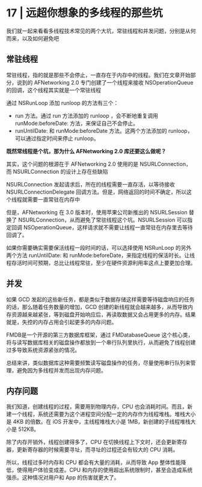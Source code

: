 # 17 | 远超你想象的多线程的那些坑
我们就一起来看看多线程技术常见的两个大坑，常驻线程和并发问题，分别是从何而来，以及如何避免吧

## 常驻线程
常驻线程，指的就是那些不会停止，一直存在于内存中的线程。我们在文章开始部分，说到的 AFNetworking 2.0 专门创建了一个线程来接收 NSOperationQueue 的回调，这个线程其实就是一个常驻线程

通过 NSRunLoop 添加 runloop 的方法有三个：
+ run 方法。通过 run 方法添加的 runloop ，会不断地重复调用 runMode:beforeDate: 方法，来保证自己不会停止。
+ runUntilDate: 和 runMode:beforeDate 方法。这两个方法添加的 runloop，可以通过指定时间来停止 runloop。

**既然常线程是个坑，那为什么 AFNetworking 2.0 库还要这么做呢？**

其实，这个问题的根源在于 AFNetworking 2.0 使用的是 NSURLConnection，而 NSURLConnection 的设计上存在些缺陷

NSURLConnection 发起请求后，所在的线程需要一直存活，以等待接收 NSURLConnectionDelegate 回调方法。但是，网络返回的时间不确定，所以这个线程就需要一直常驻在内存中

但是，AFNetworking 在 3.0 版本时，使用苹果公司新推出的 NSURLSession 替换了 NSURLConnection，从而避免了常驻线程这个坑。NSURLSession 可以指定回调 NSOperationQueue，这样请求就不需要让线程一直常驻在内存里去等待回调了。

如果你需要确实需要保活线程一段时间的话，可以选择使用 NSRunLoop 的另外两个方法 runUntilDate: 和 runMode:beforeDate，来指定线程的保活时长。让线程存活时间可预期，总比让线程常驻，至少在硬件资源利用率这点上要更加合理。

## 并发
如果 GCD 发起的这些新任务，都是类似于数据存储这样需要等待磁盘响应的任务的话，那么随着任务数量的增加，GCD 创建的新线程就会越来越多，从而导致内存资源越来越紧张，等到磁盘开始响应后，再读取数据又会占用更多的内存。结果就是，失控的内存占用会引起更多的内存问题。

FMDB是一个开源的第三方数据库框架，通过 FMDatabaseQueue 这个核心类，将与读写数据库相关的磁盘操作都放到一个串行队列里执行，从而避免了线程创建过多导致系统资源紧张的情况。

总结来讲，类似数据库这种需要频繁读写磁盘操作的任务，尽量使用串行队列来管理，避免因为多线程并发而出现内存问题。

## 内存问题
我们知道，创建线程的过程，需要用到物理内存，CPU 也会消耗时间。而且，新建一个线程，系统还需要为这个进程空间分配一定的内存作为线程堆栈。堆栈大小是 4KB 的倍数。在 iOS 开发中，主线程堆栈大小是 1MB，新创建的子线程堆栈大小是 512KB。

除了内存开销外，线程创建得多了，CPU 在切换线程上下文时，还会更新寄存器，更新寄存器的时候需要寻址，而寻址的过程还会有较大的 CPU 消耗。

所以，线程过多时内存和 CPU 都会有大量的消耗，从而导致 App 整体性能降低，使得用户体验变成差。CPU 和内存的使用超出系统限制时，甚至会造成系统强杀。这种情况对用户和 App 的伤害就更大了。



